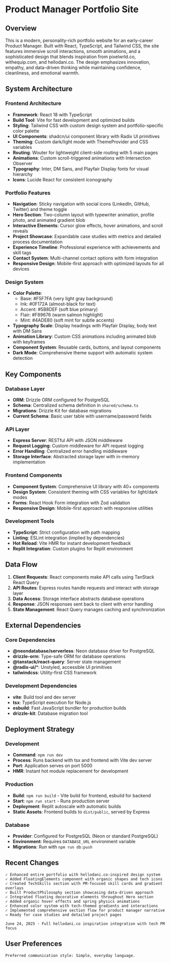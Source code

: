 # Product Manager Portfolio Site

## Overview

This is a modern, personality-rich portfolio website for an early-career Product Manager. Built with React, TypeScript, and Tailwind CSS, the site features immersive scroll interactions, smooth animations, and a sophisticated design that blends inspiration from pixelwrld.co, withequip.com, and hellodani.co. The design emphasizes innovation, empathy, and data-driven thinking while maintaining confidence, cleanliness, and emotional warmth.

## System Architecture

### Frontend Architecture
- **Framework**: React 18 with TypeScript
- **Build Tool**: Vite for fast development and optimized builds
- **Styling**: Tailwind CSS with custom design system and portfolio-specific color palette
- **UI Components**: shadcn/ui component library with Radix UI primitives
- **Theming**: Custom dark/light mode with ThemeProvider and CSS variables
- **Routing**: Wouter for lightweight client-side routing with 5 main pages
- **Animations**: Custom scroll-triggered animations with Intersection Observer
- **Typography**: Inter, DM Sans, and Playfair Display fonts for visual hierarchy
- **Icons**: Lucide React for consistent iconography

### Portfolio Features
- **Navigation**: Sticky navigation with social icons (LinkedIn, GitHub, Twitter) and theme toggle
- **Hero Section**: Two-column layout with typewriter animation, profile photo, and animated gradient blob
- **Interactive Elements**: Cursor glow effects, hover animations, and scroll reveals
- **Project Showcase**: Expandable case studies with metrics and detailed process documentation
- **Experience Timeline**: Professional experience with achievements and skill tags
- **Contact System**: Multi-channel contact options with form integration
- **Responsive Design**: Mobile-first approach with optimized layouts for all devices

### Design System
- **Color Palette**: 
  - Base: #F5F7FA (very light gray background)
  - Ink: #0F172A (almost-black for text)
  - Accent: #5B8DEF (soft blue primary)
  - Flair: #F89676 (warm salmon highlight)
  - Mint: #4ADE80 (soft mint for subtle accents)
- **Typography Scale**: Display headings with Playfair Display, body text with DM Sans
- **Animation Library**: Custom CSS animations including animated blob with keyframes
- **Component System**: Reusable cards, buttons, and layout components
- **Dark Mode**: Comprehensive theme support with automatic system detection

## Key Components

### Database Layer
- **ORM**: Drizzle ORM configured for PostgreSQL
- **Schema**: Centralized schema definition in `shared/schema.ts`
- **Migrations**: Drizzle Kit for database migrations
- **Current Schema**: Basic user table with username/password fields

### API Layer
- **Express Server**: RESTful API with JSON middleware
- **Request Logging**: Custom middleware for API request logging
- **Error Handling**: Centralized error handling middleware
- **Storage Interface**: Abstracted storage layer with in-memory implementation

### Frontend Components
- **Component System**: Comprehensive UI library with 40+ components
- **Design System**: Consistent theming with CSS variables for light/dark modes
- **Forms**: React Hook Form integration with Zod validation
- **Responsive Design**: Mobile-first approach with responsive utilities

### Development Tools
- **TypeScript**: Strict configuration with path mapping
- **Linting**: ESLint integration (implied by dependencies)
- **Hot Reload**: Vite HMR for instant development feedback
- **Replit Integration**: Custom plugins for Replit environment

## Data Flow

1. **Client Requests**: React components make API calls using TanStack React Query
2. **API Routes**: Express routes handle requests and interact with storage layer
3. **Data Access**: Storage interface abstracts database operations
4. **Response**: JSON responses sent back to client with error handling
5. **State Management**: React Query manages caching and synchronization

## External Dependencies

### Core Dependencies
- **@neondatabase/serverless**: Neon database driver for PostgreSQL
- **drizzle-orm**: Type-safe ORM for database operations
- **@tanstack/react-query**: Server state management
- **@radix-ui/***: Unstyled, accessible UI primitives
- **tailwindcss**: Utility-first CSS framework

### Development Dependencies
- **vite**: Build tool and dev server
- **tsx**: TypeScript execution for Node.js
- **esbuild**: Fast JavaScript bundler for production builds
- **drizzle-kit**: Database migration tool

## Deployment Strategy

### Development
- **Command**: `npm run dev`
- **Process**: Runs backend with tsx and frontend with Vite dev server
- **Port**: Application serves on port 5000
- **HMR**: Instant hot module replacement for development

### Production
- **Build**: `npm run build` - Vite build for frontend, esbuild for backend
- **Start**: `npm run start` - Runs production server
- **Deployment**: Replit autoscale with automatic builds
- **Static Assets**: Frontend builds to `dist/public`, served by Express

### Database
- **Provider**: Configured for PostgreSQL (Neon or standard PostgreSQL)
- **Environment**: Requires `DATABASE_URL` environment variable
- **Migrations**: Run with `npm run db:push`

## Recent Changes

```
✓ Enhanced entire portfolio with hellodani.co-inspired design system
✓ Added FloatingElements component with organic shapes and tech icons
✓ Created TechSkills section with PM-focused skill cards and gradient overlays
✓ Built ProductPhilosophy section showcasing data-driven approach
✓ Integrated floating decorative elements throughout Hero section
✓ Added organic hover effects and spring physics animations
✓ Enhanced color system with tech-themed gradients and interactions
✓ Implemented comprehensive section flow for product manager narrative
→ Ready for case studies and detailed project pages

June 24, 2025 - Full hellodani.co inspiration integration with tech PM focus
```

## User Preferences

```
Preferred communication style: Simple, everyday language.
```
